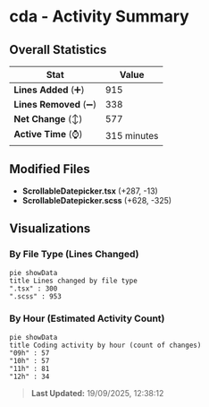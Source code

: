 # cda - Activity Summary 

## Overall Statistics

| Stat                   | Value                                                             |
| ---------------------- | ----------------------------------------------------------------- |
| **Lines Added** (➕)   | 915                                          |
| **Lines Removed** (➖) | 338                                        |
| **Net Change** (↕)    | 577                |
| **Active Time** (⌚)   | 315 minutes |


## Modified Files
- **ScrollableDatepicker.tsx** (+287, -13)
- **ScrollableDatepicker.scss** (+628, -325)

## Visualizations

### By File Type (Lines Changed)

```mermaid
pie showData
title Lines changed by file type
".tsx" : 300
".scss" : 953
```

### By Hour (Estimated Activity Count)

```mermaid
pie showData
title Coding activity by hour (count of changes)
"09h" : 57
"10h" : 57
"11h" : 81
"12h" : 34
```


> **Last Updated:** 19/09/2025, 12:38:12